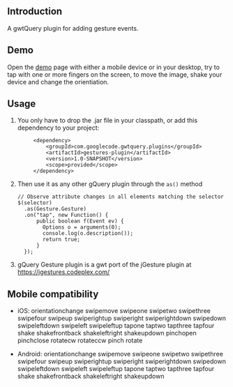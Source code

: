 

## Introduction
A gwtQuery plugin for adding gesture events.

## Demo
Open the [demo](http://manolo.github.io/gwtquery-gesture-demo/index.html) page with either a mobile device or in your desktop, try to tap with one or more fingers on the screen, 
to move the image, shake your device and change the orientiation.


## Usage

1. You only have to drop the .jar file in your classpath, or add this dependency to your project:
   
   ```
        <dependency>
            <groupId>com.googlecode.gwtquery.plugins</groupId>
            <artifactId>gestures-plugin</artifactId>
            <version>1.0-SNAPSHOT</version>
            <scope>provided</scope>
        </dependency>
   ```
2. Then use it as any other gQuery plugin through the `as()` method
   ```
   // Observe attribute changes in all elements matching the selector
   $(selector)
     .as(Gesture.Gesture)
     .on("tap", new Function() {
         public boolean f(Event ev) {
           Options o = arguments(0);
           console.log(o.description());
           return true;
         }
     });

   ```
3. gQuery Gesture plugin is a gwt port of the jGesture plugin at https://jgestures.codeplex.com/


## Mobile compatibility

- iOS: 
  orientationchange swipemove swipeone swipetwo swipethree swipefour swipeup swiperightup swiperight swiperightdown swipedown swipeleftdown swipeleft swipeleftup tapone taptwo tapthree tapfour shake shakefrontback shakeleftright shakeupdown pinchopen pinchclose rotatecw rotateccw pinch rotate

- Android: 
  orientationchange swipemove swipeone swipetwo swipethree swipefour swipeup swiperightup swiperight swiperightdown swipedown swipeleftdown swipeleft swipeleftup tapone taptwo tapthree tapfour shake shakefrontback shakeleftright shakeupdown
